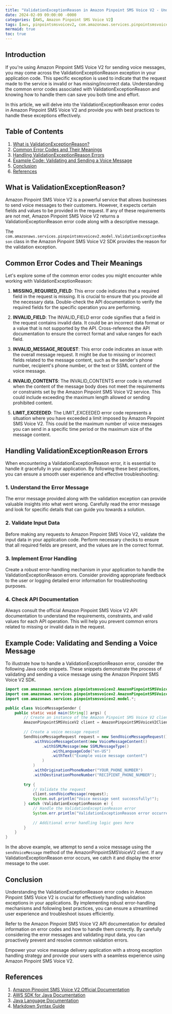 ```yaml
---
title: "ValidationExceptionReason in Amazon Pinpoint SMS Voice V2 - Understanding the Common Error Codes and How to Handle Them"
date: 2024-02-09 09:00:00 -0000
categories: [AWS, Amazon Pinpoint SMS Voice V2]
tags: [aws, pinpointsmsvoicev2, com.amazonaws.services.pinpointsmsvoicev2.model]
mermaid: true
toc: true
---
```



## Introduction

If you're using Amazon Pinpoint SMS Voice V2 for sending voice messages, you may come across the ValidationExceptionReason exception in your application code. This specific exception is used to indicate that the request made to the service is invalid or has missing/incorrect data. Understanding the common error codes associated with ValidationExceptionReason and knowing how to handle them can save you both time and effort.

In this article, we will delve into the ValidationExceptionReason error codes in Amazon Pinpoint SMS Voice V2 and provide you with best practices to handle these exceptions effectively.

## Table of Contents
1. [What is ValidationExceptionReason?](#what-is-validationexceptionreason)
2. [Common Error Codes and Their Meanings](#common-error-codes-and-their-meanings)
3. [Handling ValidationExceptionReason Errors](#handling-validationexceptionreason-errors)
4. [Example Code: Validating and Sending a Voice Message](#example-code-validating-and-sending-a-voice-message)
5. [Conclusion](#conclusion)
6. [References](#references)

## What is ValidationExceptionReason? <a name="what-is-validationexceptionreason"></a>

Amazon Pinpoint SMS Voice V2 is a powerful service that allows businesses to send voice messages to their customers. However, it expects certain fields and values to be provided in the request. If any of these requirements are not met, Amazon Pinpoint SMS Voice V2 returns a ValidationExceptionReason error code along with a descriptive message.

The `com.amazonaws.services.pinpointsmsvoicev2.model.ValidationExceptionReason` class in the Amazon Pinpoint SMS Voice V2 SDK provides the reason for the validation exception.

## Common Error Codes and Their Meanings <a name="common-error-codes-and-their-meanings"></a>

Let's explore some of the common error codes you might encounter while working with ValidationExceptionReason:

1. **MISSING_REQUIRED_FIELD**: This error code indicates that a required field in the request is missing. It is crucial to ensure that you provide all the necessary data. Double-check the API documentation to verify the required fields for the specific operation you are performing.

2. **INVALID_FIELD**: The INVALID_FIELD error code signifies that a field in the request contains invalid data. It could be an incorrect data format or a value that is not supported by the API. Cross-reference the API documentation to ensure the correct format and value ranges for each field.

3. **INVALID_MESSAGE_REQUEST**: This error code indicates an issue with the overall message request. It might be due to missing or incorrect fields related to the message content, such as the sender's phone number, recipient's phone number, or the text or SSML content of the voice message.

4. **INVALID_CONTENTS**: The INVALID_CONTENTS error code is returned when the content of the message body does not meet the requirements or constraints set by the Amazon Pinpoint SMS Voice V2 service. This could include exceeding the maximum length allowed or sending prohibited content.

5. **LIMIT_EXCEEDED**: The LIMIT_EXCEEDED error code represents a situation where you have exceeded a limit imposed by Amazon Pinpoint SMS Voice V2. This could be the maximum number of voice messages you can send in a specific time period or the maximum size of the message content.

## Handling ValidationExceptionReason Errors <a name="handling-validationexceptionreason-errors"></a>

When encountering a ValidationExceptionReason error, it is essential to handle it gracefully in your application. By following these best practices, you can ensure a smooth user experience and effective troubleshooting:

### 1. Understand the Error Message
The error message provided along with the validation exception can provide valuable insights into what went wrong. Carefully read the error message and look for specific details that can guide you towards a solution.

### 2. Validate Input Data
Before making any requests to Amazon Pinpoint SMS Voice V2, validate the input data in your application code. Perform necessary checks to ensure that all required fields are present, and the values are in the correct format.

### 3. Implement Error Handling
Create a robust error-handling mechanism in your application to handle the ValidationExceptionReason errors. Consider providing appropriate feedback to the user or logging detailed error information for troubleshooting purposes.

### 4. Check API Documentation
Always consult the official Amazon Pinpoint SMS Voice V2 API documentation to understand the requirements, constraints, and valid values for each API operation. This will help you prevent common errors related to missing or invalid data in the request.

## Example Code: Validating and Sending a Voice Message <a name="example-code-validating-and-sending-a-voice-message"></a>

To illustrate how to handle a ValidationExceptionReason error, consider the following Java code snippets. These snippets demonstrate the process of validating and sending a voice message using the Amazon Pinpoint SMS Voice V2 SDK.

```java
import com.amazonaws.services.pinpointsmsvoicev2.AmazonPinpointSMSVoiceV2;
import com.amazonaws.services.pinpointsmsvoicev2.AmazonPinpointSMSVoiceV2ClientBuilder;
import com.amazonaws.services.pinpointsmsvoicev2.model.*;

public class VoiceMessageSender {
    public static void main(String[] args) {
        // Create an instance of the Amazon Pinpoint SMS Voice V2 client
        AmazonPinpointSMSVoiceV2 client = AmazonPinpointSMSVoiceV2ClientBuilder.standard().build();
        
        // Create a voice message request
        SendVoiceMessageRequest request = new SendVoiceMessageRequest()
            .withVoiceMessageContent(new VoiceMessageContent()
                .withSSMLMessage(new SSMLMessageType()
                    .withLanguageCode("en-US")
                    .withText("Example voice message content")
                )
            )
            .withOriginationPhoneNumber("YOUR_PHONE_NUMBER")
            .withDestinationPhoneNumber("RECIPIENT_PHONE_NUMBER");
        
        try {
            // Validate the request
            client.sendVoiceMessage(request);
            System.out.println("Voice message sent successfully!");
        } catch (ValidationExceptionReason e) {
            // Handle the ValidationExceptionReason error
            System.err.println("ValidationExceptionReason error occurred: " + e.getLocalizedMessage());
            
            // Additional error handling logic goes here
        }
    }
}
```

In the above example, we attempt to send a voice message using the `sendVoiceMessage` method of the AmazonPinpointSMSVoiceV2 client. If any ValidationExceptionReason error occurs, we catch it and display the error message to the user.

## Conclusion <a name="conclusion"></a>

Understanding the ValidationExceptionReason error codes in Amazon Pinpoint SMS Voice V2 is crucial for effectively handling validation exceptions in your applications. By implementing robust error-handling mechanisms and following best practices, you can ensure a streamlined user experience and troubleshoot issues efficiently.

Refer to the Amazon Pinpoint SMS Voice V2 API documentation for detailed information on error codes and how to handle them correctly. By carefully considering the error messages and validating input data, you can proactively prevent and resolve common validation errors.

Empower your voice message delivery application with a strong exception handling strategy and provide your users with a seamless experience using Amazon Pinpoint SMS Voice V2.

## References <a name="references"></a>

1. [Amazon Pinpoint SMS Voice V2 Official Documentation](https://docs.aws.amazon.com/pinpointsms-voice/latest/APIReference/Welcome.html)
2. [AWS SDK for Java Documentation](https://docs.aws.amazon.com/sdk-for-java/latest/developer-guide/home.html)
3. [Java Language Documentation](https://docs.oracle.com/en/java/)
4. [Markdown Syntax Guide](https://www.markdownguide.org/basic-syntax/)